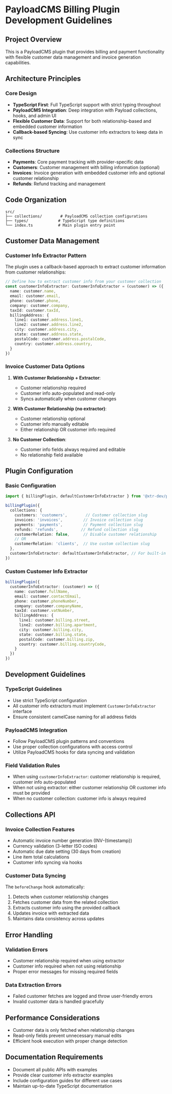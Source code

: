 # PayloadCMS Billing Plugin Development Guidelines

## Project Overview

This is a PayloadCMS plugin that provides billing and payment functionality with flexible customer data management and invoice generation capabilities.

## Architecture Principles

### Core Design
- **TypeScript First**: Full TypeScript support with strict typing throughout
- **PayloadCMS Integration**: Deep integration with Payload collections, hooks, and admin UI
- **Flexible Customer Data**: Support for both relationship-based and embedded customer information
- **Callback-based Syncing**: Use customer info extractors to keep data in sync

### Collections Structure
- **Payments**: Core payment tracking with provider-specific data
- **Customers**: Customer management with billing information (optional)
- **Invoices**: Invoice generation with embedded customer info and optional customer relationship
- **Refunds**: Refund tracking and management

## Code Organization

```
src/
├── collections/        # PayloadCMS collection configurations
├── types/             # TypeScript type definitions
└── index.ts           # Main plugin entry point
```

## Customer Data Management

### Customer Info Extractor Pattern

The plugin uses a callback-based approach to extract customer information from customer relationships:

```typescript
// Define how to extract customer info from your customer collection
const customerInfoExtractor: CustomerInfoExtractor = (customer) => ({
  name: customer.name,
  email: customer.email,
  phone: customer.phone,
  company: customer.company,
  taxId: customer.taxId,
  billingAddress: {
    line1: customer.address.line1,
    line2: customer.address.line2,
    city: customer.address.city,
    state: customer.address.state,
    postalCode: customer.address.postalCode,
    country: customer.address.country,
  }
})
```

### Invoice Customer Data Options

1. **With Customer Relationship + Extractor**:
   - Customer relationship required
   - Customer info auto-populated and read-only
   - Syncs automatically when customer changes

2. **With Customer Relationship (no extractor)**:
   - Customer relationship optional
   - Customer info manually editable
   - Either relationship OR customer info required

3. **No Customer Collection**:
   - Customer info fields always required and editable
   - No relationship field available

## Plugin Configuration

### Basic Configuration
```typescript
import { billingPlugin, defaultCustomerInfoExtractor } from '@xtr-dev/payload-billing'

billingPlugin({
  collections: {
    customers: 'customers',        // Customer collection slug
    invoices: 'invoices',         // Invoice collection slug
    payments: 'payments',         // Payment collection slug
    refunds: 'refunds',          // Refund collection slug
    customerRelation: false,      // Disable customer relationship
    // OR
    customerRelation: 'clients',  // Use custom collection slug
  },
  customerInfoExtractor: defaultCustomerInfoExtractor, // For built-in customer collection
})
```

### Custom Customer Info Extractor
```typescript
billingPlugin({
  customerInfoExtractor: (customer) => ({
    name: customer.fullName,
    email: customer.contactEmail,
    phone: customer.phoneNumber,
    company: customer.companyName,
    taxId: customer.vatNumber,
    billingAddress: {
      line1: customer.billing.street,
      line2: customer.billing.apartment,
      city: customer.billing.city,
      state: customer.billing.state,
      postalCode: customer.billing.zip,
      country: customer.billing.countryCode,
    }
  })
})
```

## Development Guidelines

### TypeScript Guidelines
- Use strict TypeScript configuration
- All customer info extractors must implement `CustomerInfoExtractor` interface
- Ensure consistent camelCase naming for all address fields

### PayloadCMS Integration
- Follow PayloadCMS plugin patterns and conventions
- Use proper collection configurations with access control
- Utilize PayloadCMS hooks for data syncing and validation

### Field Validation Rules
- When using `customerInfoExtractor`: customer relationship is required, customer info auto-populated
- When not using extractor: either customer relationship OR customer info must be provided
- When no customer collection: customer info is always required

## Collections API

### Invoice Collection Features
- Automatic invoice number generation (INV-{timestamp})
- Currency validation (3-letter ISO codes)
- Automatic due date setting (30 days from creation)
- Line item total calculations
- Customer info syncing via hooks

### Customer Data Syncing
The `beforeChange` hook automatically:
1. Detects when customer relationship changes
2. Fetches customer data from the related collection
3. Extracts customer info using the provided callback
4. Updates invoice with extracted data
5. Maintains data consistency across updates

## Error Handling

### Validation Errors
- Customer relationship required when using extractor
- Customer info required when not using relationship
- Proper error messages for missing required fields

### Data Extraction Errors
- Failed customer fetches are logged and throw user-friendly errors
- Invalid customer data is handled gracefully

## Performance Considerations
- Customer data is only fetched when relationship changes
- Read-only fields prevent unnecessary manual edits
- Efficient hook execution with proper change detection

## Documentation Requirements
- Document all public APIs with examples
- Provide clear customer info extractor examples
- Include configuration guides for different use cases
- Maintain up-to-date TypeScript documentation